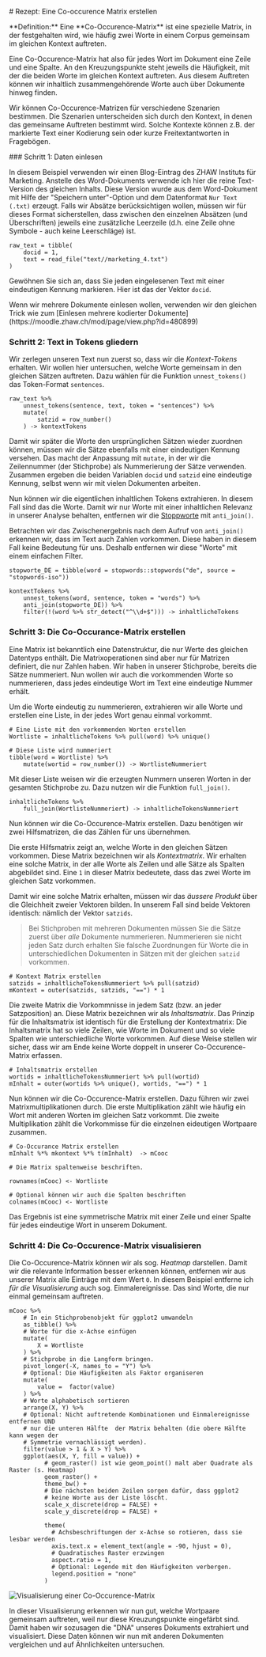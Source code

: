 # Rezept: Eine Co-occurence Matrix erstellen

<p class="alert alert-primary" markdown="1">
**Definition:** Eine **Co-Occurence-Matrix** ist eine spezielle Matrix, in der festgehalten wird, wie häufig zwei Worte in einem Corpus gemeinsam im gleichen Kontext auftreten.
</p>

Eine Co-Occurence-Matrix hat also für jedes Wort im Dokument eine Zeile und eine Spalte. An den Kreuzungspunkte steht jeweils die Häufigkeit, mit der die beiden Worte im gleichen Kontext auftreten. Aus diesem Auftreten können wir inhaltlich zusammengehörende Worte auch über Dokumente hinweg finden. 

Wir können Co-Occurence-Matrizen für verschiedene Szenarien bestimmen. Die Szenarien unterscheiden sich durch den Kontext, in denen das gemeinsame Auftreten bestimmt wird. Solche Kontexte können z.B. der markierte Text einer Kodierung sein oder kurze Freitextantworten in Fragebögen.

### Schritt 1: Daten einlesen

In diesem Beispiel verwenden wir einen Blog-Eintrag des ZHAW Instituts für Marketing. Anstelle des Word-Dokuments verwende ich hier die reine Text-Version des gleichen Inhalts. Diese Version wurde aus dem Word-Dokument mit Hilfe der "Speichern unter"-Option und dem Datenformat `Nur Text (.txt)` erzeugt. Falls wir Absätze berücksichtigen wollen, müssen wir für dieses Format sicherstellen, dass zwischen den einzelnen Absätzen (und Überschriften) jeweils eine zusätzliche Leerzeile (d.h. eine Zeile ohne Symbole - auch keine Leerschläge) ist. 

```
raw_text = tibble(
    docid = 1,
    text = read_file("text//marketing_4.txt")
)
```

Gewöhnen Sie sich an, dass Sie jeden eingelesenen Text mit einer eindeutigen Kennung markieren. Hier ist das der Vektor `docid`. 

<p class="alert alert-success" markdown="1">
Wenn wir mehrere Dokumente einlesen wollen, verwenden wir den gleichen Trick wie zum [Einlesen mehrere kodierter Dokumente](https://moodle.zhaw.ch/mod/page/view.php?id=480899)
</p>

### Schritt 2: Text in Tokens gliedern

Wir zerlegen unseren Text nun zuerst so, dass wir die *Kontext-Tokens* erhalten. Wir wollen hier untersuchen, welche Worte gemeinsam in den gleichen Sätzen auftreten. Dazu wählen für die Funktion `unnest_tokens()` das Token-Format `sentences`. 

```
raw_text %>% 
    unnest_tokens(sentence, text, token = "sentences") %>% 
    mutate(
        satzid = row_number()
    ) -> kontextTokens
```

Damit wir später die Worte den ursprünglichen Sätzen wieder zuordnen können, müssen wir die Sätze ebenfalls mit einer eindeutigen Kennung versehen. Das macht der Anpassung mit `mutate`, in der wir die Zeilennummer (der Stichprobe) als Nummerierung der Sätze verwenden. Zusammen ergeben die beiden Variablen `docid` und `satzid` eine eindeutige Kennung, selbst wenn wir mit vielen Dokumenten arbeiten.

Nun können wir die eigentlichen inhaltlichen Tokens extrahieren. In diesem Fall sind das die Worte. Damit wir nur Worte mit einer inhaltlichen Relevanz in unserer Analyse behalten, entfernen wir die [Stoppworte](https://moodle.zhaw.ch/mod/page/view.php?id=418486) mit `anti_join()`. 

Betrachten wir das Zwischenergebnis nach dem Aufruf von `anti_join()` erkennen wir, dass im Text auch Zahlen vorkommen. Diese haben in diesem Fall keine Bedeutung für uns. Deshalb entfernen wir diese "Worte" mit einem einfachen Filter.  

```
stopworte_DE = tibble(word = stopwords::stopwords("de", source = "stopwords-iso"))

kontextTokens %>%
    unnest_tokens(word, sentence, token = "words") %>% 
    anti_join(stopworte_DE)) %>%
    filter(!(word %>% str_detect("^\\d+$"))) -> inhaltlicheTokens
```

### Schritt 3: Die Co-Occurance-Matrix erstellen

Eine Matrix ist bekanntlich eine Datenstruktur, die nur Werte des gleichen Datentyps enthält. Die Matrixoperationen sind aber nur für Matrizen definiert, die nur Zahlen haben. Wir haben in unserer Stichprobe, bereits die Sätze nummeriert. Nun wollen wir auch die vorkommenden Worte so nummerieren, dass jedes eindeutige Wort im Text eine eindeutige Nummer erhält. 

Um die Worte eindeutig zu nummerieren, extrahieren wir alle Worte und erstellen eine Liste, in der jedes Wort genau einmal vorkommt. 

```
# Eine Liste mit den vorkommenden Worten erstellen
Wortliste = inhaltlicheTokens %>% pull(word) %>% unique()

# Diese Liste wird nummeriert
tibble(word = Wortliste) %>% 
    mutate(wortid = row_number()) -> WortlisteNummeriert
```

Mit dieser Liste weisen wir die erzeugten Nummern unseren Worten in der gesamten Stichprobe zu. Dazu nutzen wir die Funktion `full_join()`. 

```
inhaltlicheTokens %>% 
    full_join(WortlisteNummeriert) -> inhaltlicheTokensNummeriert
```

Nun können wir die Co-Occurence-Matrix erstellen. Dazu benötigen wir zwei Hilfsmatrizen, die das Zählen für uns übernehmen. 

Die erste Hilfsmatrix zeigt an, welche Worte in den gleichen Sätzen vorkommen. Diese  Matrix bezeichnen wir als *Kontextmatrix*. Wir erhalten eine solche Matrix, in der alle Worte als Zeilen und alle Sätze als Spalten abgebildet sind. Eine `1` in dieser Matrix bedeutete, dass das zwei Worte im gleichen Satz vorkommen. 

Damit wir eine solche Matrix erhalten, müssen wir das *äussere Produkt* über die Gleichheit zweier Vektoren bilden. In unserem Fall sind beide Vektoren identisch: nämlich der Vektor `satzids`. 

> Bei Stichproben mit mehreren Dokumenten müssen Sie die Sätze zuerst über *alle* Dokumente nummerieren. Nummerieren sie nicht jeden Satz durch erhalten Sie falsche Zuordnungen für Worte die in unterschiedlichen Dokumenten in Sätzen mit der gleichen `satzid` vorkommen.  

```
# Kontext Matrix erstellen
satzids = inhaltlicheTokensNummeriert %>% pull(satzid)
mKontext = outer(satzids, satzids, "==") * 1
```

Die zweite Matrix die Vorkommnisse in jedem Satz (bzw. an jeder Satzposition) an. Diese Matrix bezeichnen wir als *Inhaltsmatrix*. Das Prinzip für die Inhaltsmatrix ist identisch für die Erstellung der Kontextmatrix: Die Inhaltsmatrix hat so viele Zeilen, wie Worte im Dokument und so viele Spalten wie unterschiedliche Worte vorkommen. Auf diese Weise stellen wir sicher, dass wir am Ende keine Worte doppelt in unserer Co-Occurence-Matrix erfassen. 

```
# Inhaltsmatrix erstellen
wortids = inhaltlicheTokensNummeriert %>% pull(wortid) 
mInhalt = outer(wortids %>% unique(), wortids, "==") * 1
```

Nun können wir die Co-Occurence-Matrix erstellen. Dazu führen wir zwei Matrixmultiplikationen durch. Die erste Multiplikation zählt wie häufig ein Wort mit anderen Worten im gleichen Satz vorkommt. Die zweite Multiplikation zählt die Vorkommisse für die einzelnen eideutigen Wortpaare zusammen. 

```
# Co-Occurance Matrix erstellen
mInhalt %*% mkontext %*% t(mInhalt)  -> mCooc

# Die Matrix spaltenweise beschriften. 

rownames(mCooc) <- Wortliste

# Optional können wir auch die Spalten beschriften
colnames(mCooc) <- Wortliste
```

Das Ergebnis ist eine symmetrische Matrix mit einer Zeile und einer Spalte für jedes eindeutige Wort in unserem Dokument. 

### Schritt 4: Die Co-Occurence-Matrix visualisieren

Die Co-Occurence-Matrix können wir als sog. *Heatmap* darstellen. Damit wir die relevante Information besser erkennen können, entfernen wir aus unserer Matrix alle Einträge mit dem Wert `0`. In diesem Beispiel  entferne ich *für die Visualisierung* auch sog. Einmalereignisse. Das sind Worte, die nur einmal gemeinsam auftreten.

```
mCooc %>% 
    # In ein Stichprobenobjekt für ggplot2 umwandeln
    as_tibble() %>% 
    # Worte für die x-Achse einfügen
    mutate(
        X = Wortliste
    ) %>% 
    # Stichprobe in die Langform bringen. 
    pivot_longer(-X, names_to = "Y") %>%
    # Optional: Die Häufigkeiten als Faktor organiseren
    mutate(
        value =  factor(value)
    ) %>% 
    # Worte alphabetisch sortieren
    arrange(X, Y) %>%
    # Optional: Nicht auftretende Kombinationen und Einmalereignisse entfernen UND 
    # nur die unteren Hälfte  der Matrix behalten (die obere Hälfte kann wegen der
    # Symmetrie vernachlässigt werden).
    filter(value > 1 & X > Y) %>%
    ggplot(aes(X, Y, fill = value)) + 
          # geom_raster() ist wie geom_point() malt aber Quadrate als Raster (s. Heatmap)
          geom_raster() + 
          theme_bw() +
          # Die nächsten beiden Zeilen sorgen dafür, dass ggplot2 
          # keine Worte aus der Liste löscht.
          scale_x_discrete(drop = FALSE) +
          scale_y_discrete(drop = FALSE) +
 
          theme(
            # Achsbeschriftungen der x-Achse so rotieren, dass sie lesbar werden
            axis.text.x = element_text(angle = -90, hjust = 0),
            # Quadratisches Raster erzwingen
            aspect.ratio = 1,
            # Optional: Legende mit den Häufigkeiten verbergen.
            legend.position = "none"
          )
```

![Visualisierung einer Co-Occurence-Matrix](https://github.com/dxiai/statistik/raw/main/bilder/text_analyse/co-occurence-map.png)

In dieser Visualisierung erkennen wir nun gut, welche Wortpaare gemeinsam auftreten, weil nur diese Kreuzungspunkte eingefärbt sind. Damit haben wir sozusagen die "DNA" unseres Dokuments extrahiert und visualisiert. Diese Daten können wir nun mit anderen Dokumenten vergleichen und auf Ähnlichkeiten untersuchen. 